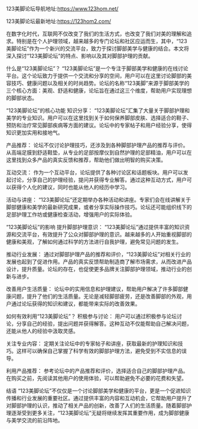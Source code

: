 123美脚论坛导航地址:https://www.123hom.net/

123美脚论坛最新地址:https://123hom2.com/

在数字化时代，互联网不仅改变了我们的生活方式，也改变了我们对美的理解和追求。特别是在个人护理领域，越来越多的专门论坛和社区应运而生，其中，“123美脚论坛”作为一个新兴的交流平台，致力于探讨脚部美学与健康的结合。本文将深入探讨“123美脚论坛”的特点、影响以及其对脚部护理的贡献。

什么是“123美脚论坛”？
“123美脚论坛”是一个专注于脚部美学和健康的在线讨论平台。这个论坛致力于提供一个交流和分享的空间，用户可以在这里讨论脚部的美容技巧、健康问题以及相关的时尚趋势。论坛的名称“123美脚”来源于脚部美学的三个核心方面：美观、舒适和健康，论坛旨在通过这三个维度，帮助用户实现理想的脚部状态。

“123美脚论坛”的核心功能
知识分享： “123美脚论坛”汇集了大量关于脚部护理和美学的专业知识。用户可以在这里找到关于如何保养脚部皮肤、选择适合的鞋子、预防和治疗常见脚部疾病等方面的建议。论坛中的专家帖子和用户经验分享，使得知识更加实用和接地气。

产品推荐： 论坛不仅讨论护理技巧，还涉及到各种脚部护理产品的推荐与评价。从高端足膜到舒适鞋垫，从专业的足部按摩仪到自然护理的足部精油，用户可以在这里找到众多产品的真实反馈和推荐，帮助他们做出明智的购买决策。

互动交流： 作为一个互动平台，论坛提供了各种讨论区和话题板块。用户可以发起讨论，分享自己的护理经验，提问并获得专业解答。通过这种互动方式，用户可以获得个人化的建议，同时也能从他人的经历中学习。

活动与讲座： “123美脚论坛”还定期举办各种活动和讲座。专家们会在线讲解关于脚部健康和美学的最新研究成果，或者分享实际操作技巧。论坛还可能组织线下的足部护理工作坊或健康检查活动，增强用户的实际体验。

“123美脚论坛”的影响
提升脚部护理意识： “123美脚论坛”通过提供丰富的知识资源和交流平台，有效提升了公众对脚部护理的意识。越来越多的人开始重视脚部的健康和美观，了解如何通过科学的方法进行自我护理，避免常见问题的发生。

推动行业发展： 通过对脚部护理产品的推荐和评价，“123美脚论坛”对相关行业的发展也起到了促进作用。产品的真实反馈帮助制造商了解市场需求，从而改进产品设计，提升质量。论坛的存在，也促使更多品牌关注脚部护理领域，推动行业的创新与进步。

改善用户生活质量： 论坛中的实用信息和护理建议，帮助用户解决了许多脚部健康问题，提升了他们的生活质量。无论是减轻脚部疲劳，还是改善脚部的外观，用户通过论坛获得的知识和建议，都能带来实际的改善效果。

如何有效利用“123美脚论坛”？
积极参与讨论： 用户可以通过积极参与论坛讨论，分享自己的经验，提出问题并获得解答。这种互动不仅能帮助自己解决问题，还能从他人的经验中汲取灵感。

关注专业内容： 定期关注论坛中的专家帖子和讲座，获取最新的护理知识和技巧。这样可以确保自己掌握了科学有效的脚部护理方法，避免受到不实信息的误导。

利用产品推荐： 参考论坛中的产品推荐和评价，选择适合自己的脚部护理产品。在购买之前，先阅读其他用户的使用体验，可以帮助避免不必要的花费和失望。

结语
“123美脚论坛”不仅仅是一个讨论脚部美学和健康的平台，更是一个促进知识传播和行业发展的重要社区。通过提供丰富的内容和互动机会，它帮助用户提升了对脚部护理的认识，推动了相关产品的创新，改善了人们的生活质量。随着脚部护理逐渐受到更多关注，“123美脚论坛”无疑将继续发挥其重要作用，成为脚部健康与美学交流的前沿阵地。
